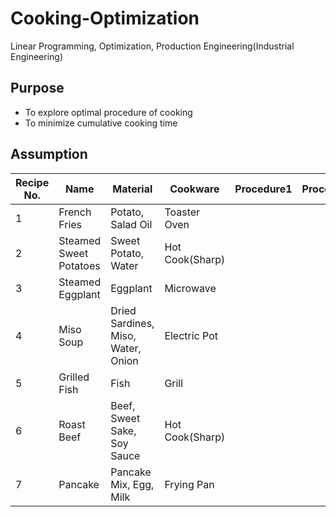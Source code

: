 # Cooking-Optimization
Linear Programming, Optimization, Production Engineering(Industrial Engineering)

## Purpose

* To explore optimal procedure of cooking
* To minimize cumulative cooking time

## Assumption

|Recipe No.|Name|Material|Cookware|Procedure1|Procedure2|Procedure3|Procedure4|Procedure5|
---|---|---|---|---|---|---|---|---
|1|French Fries|Potato, Salad Oil|Toaster Oven||||||
|2|Steamed Sweet Potatoes|Sweet Potato, Water|Hot Cook(Sharp)||||||
|3|Steamed Eggplant|Eggplant|Microwave||||||
|4|Miso Soup|Dried Sardines, Miso, Water, Onion|Electric Pot||||||
|5|Grilled Fish|Fish|Grill||||||
|6|Roast Beef|Beef, Sweet Sake, Soy Sauce|Hot Cook(Sharp)||||||
|7|Pancake|Pancake Mix, Egg, Milk|Frying Pan||||||
